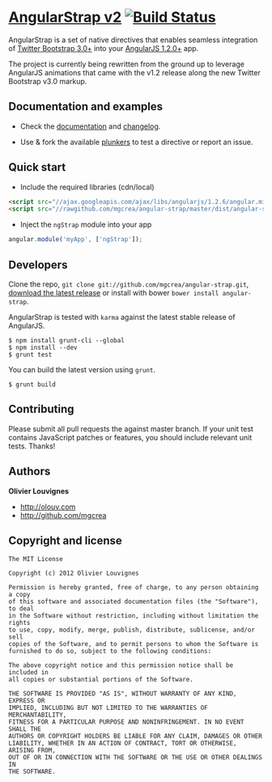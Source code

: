 # [AngularStrap v2](http://mgcrea.github.io/angular-strap) [![Build Status](https://secure.travis-ci.org/mgcrea/angular-strap.png?branch=master)](http://travis-ci.org/#!/mgcrea/angular-strap)

AngularStrap is a set of native directives that enables seamless integration of [Twitter Bootstrap 3.0+](https://twitter.github.com/bootstrap) into your [AngularJS 1.2.0+](https://github.com/angular/angular.js) app.

The project is currently being rewritten from the ground up to leverage AngularJS animations that came with the v1.2 release along the new Twitter Bootstrap v3.0 markup.



## Documentation and examples

+ Check the [documentation](http://mgcrea.github.io/angular-strap) and [changelog](https://github.com/mgcrea/angular-strap/wiki/Changelog).

+ Use & fork the available [plunkers](https://github.com/mgcrea/angular-strap/wiki/Plunkers) to test a directive or report an issue.



## Quick start

+ Include the required libraries (cdn/local)

>
``` html
<script src="//ajax.googleapis.com/ajax/libs/angularjs/1.2.6/angular.min.js"></script>
<script src="//rawgithub.com/mgcrea/angular-strap/master/dist/angular-strap.js"></script>
```

+ Inject the `ngStrap` module into your app

>
``` javascript
angular.module('myApp', ['ngStrap']);
```


## Developers

Clone the repo, `git clone git://github.com/mgcrea/angular-strap.git`, [download the latest release](https://github.com/mgcrea/angular-strap/zipball/master) or install with bower `bower install angular-strap`.

AngularStrap is tested with `karma` against the latest stable release of AngularJS.

>
	$ npm install grunt-cli --global
	$ npm install --dev
	$ grunt test

You can build the latest version using `grunt`.

>
	$ grunt build



## Contributing

Please submit all pull requests the against master branch. If your unit test contains JavaScript patches or features, you should include relevant unit tests. Thanks!



## Authors

**Olivier Louvignes**

+ http://olouv.com
+ http://github.com/mgcrea



## Copyright and license

	The MIT License

	Copyright (c) 2012 Olivier Louvignes

	Permission is hereby granted, free of charge, to any person obtaining a copy
	of this software and associated documentation files (the "Software"), to deal
	in the Software without restriction, including without limitation the rights
	to use, copy, modify, merge, publish, distribute, sublicense, and/or sell
	copies of the Software, and to permit persons to whom the Software is
	furnished to do so, subject to the following conditions:

	The above copyright notice and this permission notice shall be included in
	all copies or substantial portions of the Software.

	THE SOFTWARE IS PROVIDED "AS IS", WITHOUT WARRANTY OF ANY KIND, EXPRESS OR
	IMPLIED, INCLUDING BUT NOT LIMITED TO THE WARRANTIES OF MERCHANTABILITY,
	FITNESS FOR A PARTICULAR PURPOSE AND NONINFRINGEMENT. IN NO EVENT SHALL THE
	AUTHORS OR COPYRIGHT HOLDERS BE LIABLE FOR ANY CLAIM, DAMAGES OR OTHER
	LIABILITY, WHETHER IN AN ACTION OF CONTRACT, TORT OR OTHERWISE, ARISING FROM,
	OUT OF OR IN CONNECTION WITH THE SOFTWARE OR THE USE OR OTHER DEALINGS IN
	THE SOFTWARE.
